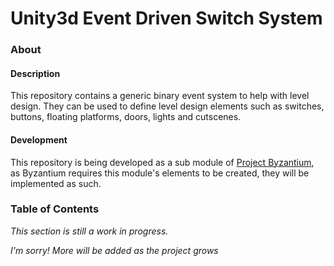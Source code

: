 # Unity3d Event Driven Switch System
### About
#### Description
This repository contains a generic binary event system to help with level design. They can be used to define level design elements such as  switches, buttons, floating platforms, doors, lights and cutscenes.

#### Development
This repository is being developed as a sub module of [Project Byzantium](https://github.com/ThiagoDAraujoS/Unity3d-Project-Byzantium-702963), as Byzantium requires this module's elements to be created, they will be implemented as such. 

### Table of Contents
_This section is still a work in progress._

_I'm sorry! More will be added as the project grows_
